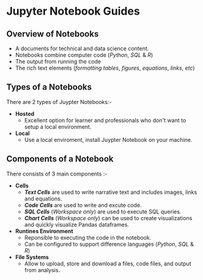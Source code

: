 # Jupyter Notebook Guides

## Overview of Notebooks
- A documents for technical and data science content. 
- Notebooks combine computer code (_Python_, _SQL_ & _R_)
- The output from running the code
- The rich text elements (_formatting tables_, _figures_, _equations_, _links_, _etc_)

## Types of a Notebooks
There are 2 types of Juypter Notebooks:- 
- **Hosted**
    - Excellent option for learner and professionals who don't want to setup a local environment.
- **Local**
    - Use a local enviroment, install Juypter Notebook on your machine.

## Components of a Notebook
There consists of 3 main components :-
- **Cells**
    - ***Text Cells*** are used to write narrative text and includes images, links and equations.
    - ***Code Cells*** are used to write and excute code.
    - ***SQL Cells*** (_Workspace only_) are used to execute SQL queries.
    - ***Chart Cells*** (_Workspace only_) can be used to create visualizations and quickly visualize Pandas dataframes.
- **Runtines Environment**
    - Reponsible to executing the code in the notebook.
    - Can be configured to support difference languages (_Python_, _SQL_ & _R_)
- **File Systems**
    - Allow to upload, store and download a files, code files, and output from analysis.
